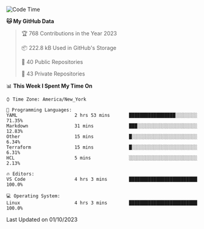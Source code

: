 <!--START_SECTION:waka-->
![Code Time](http://img.shields.io/badge/Code%20Time-219%20hrs%2019%20mins-blue)

**🐱 My GitHub Data** 

> 🏆 768 Contributions in the Year 2023
 > 
> 📦 222.8 kB Used in GitHub's Storage 
 > 
> 📜 40 Public Repositories 
 > 
> 🔑 43 Private Repositories  
 > 
📊 **This Week I Spent My Time On** 

```text
⌚︎ Time Zone: America/New_York

💬 Programming Languages: 
YAML                     2 hrs 53 mins       █████████████████░░░░░░░░   71.35% 
Markdown                 31 mins             ███░░░░░░░░░░░░░░░░░░░░░░   12.83% 
Other                    15 mins             █░░░░░░░░░░░░░░░░░░░░░░░░   6.34% 
Terraform                15 mins             █░░░░░░░░░░░░░░░░░░░░░░░░   6.31% 
HCL                      5 mins              ░░░░░░░░░░░░░░░░░░░░░░░░░   2.13%

🔥 Editors: 
VS Code                  4 hrs 3 mins        █████████████████████████   100.0%

💻 Operating System: 
Linux                    4 hrs 3 mins        █████████████████████████   100.0%

```


 Last Updated on 01/10/2023
<!--END_SECTION:waka-->